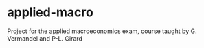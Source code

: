 # applied-macro
Project for the applied macroeconomics exam, course taught by G. Vermandel and P-L. Girard
